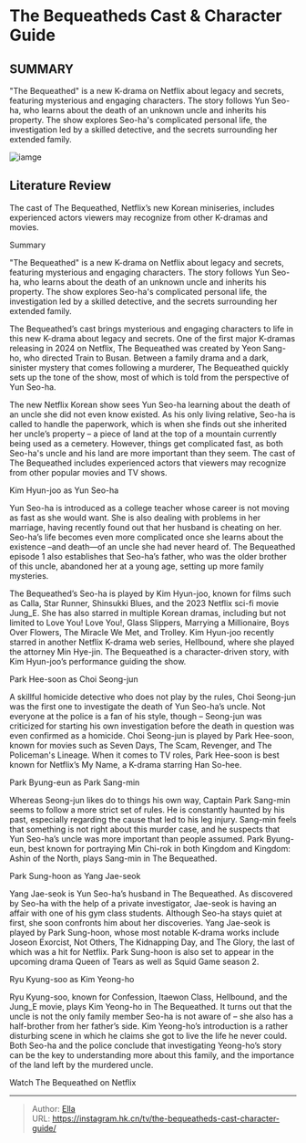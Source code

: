 # The Bequeatheds Cast &amp; Character Guide


## SUMMARY 



  &#34;The Bequeathed&#34; is a new K-drama on Netflix about legacy and secrets, featuring mysterious and engaging characters.   The story follows Yun Seo-ha, who learns about the death of an unknown uncle and inherits his property.   The show explores Seo-ha&#39;s complicated personal life, the investigation led by a skilled detective, and the secrets surrounding her extended family.  

![iamge](https://static1.srcdn.com/wordpress/wp-content/uploads/2024/01/park-sung-hoon-as-yang-jae-seok-and-the-poster-for-the-bequeathed.jpg)

## Literature Review

The cast of The Bequeathed, Netflix’s new Korean miniseries, includes experienced actors viewers may recognize from other K-dramas and movies.





Summary

  &#34;The Bequeathed&#34; is a new K-drama on Netflix about legacy and secrets, featuring mysterious and engaging characters.   The story follows Yun Seo-ha, who learns about the death of an unknown uncle and inherits his property.   The show explores Seo-ha&#39;s complicated personal life, the investigation led by a skilled detective, and the secrets surrounding her extended family.  







The Bequeathed’s cast brings mysterious and engaging characters to life in this new K-drama about legacy and secrets. One of the first major K-dramas releasing in 2024 on Netflix, The Bequeathed was created by Yeon Sang-ho, who directed Train to Busan. Between a family drama and a dark, sinister mystery that comes following a murderer, The Bequeathed quickly sets up the tone of the show, most of which is told from the perspective of Yun Seo-ha.

The new Netflix Korean show sees Yun Seo-ha learning about the death of an uncle she did not even know existed. As his only living relative, Seo-ha is called to handle the paperwork, which is when she finds out she inherited her uncle’s property – a piece of land at the top of a mountain currently being used as a cemetery. However, things get complicated fast, as both Seo-ha&#39;s uncle and his land are more important than they seem. The cast of The Bequeathed includes experienced actors that viewers may recognize from other popular movies and TV shows.





 Kim Hyun-joo as Yun Seo-ha 
         

Yun Seo-ha is introduced as a college teacher whose career is not moving as fast as she would want. She is also dealing with problems in her marriage, having recently found out that her husband is cheating on her. Seo-ha’s life becomes even more complicated once she learns about the existence –and death—of an uncle she had never heard of. The Bequeathed episode 1 also establishes that Seo-ha’s father, who was the older brother of this uncle, abandoned her at a young age, setting up more family mysteries.


 




The Bequeathed’s Seo-ha is played by Kim Hyun-joo, known for films such as Calla, Star Runner, Shinsukki Blues, and the 2023 Netflix sci-fi movie Jung_E. She has also starred in multiple Korean dramas, including but not limited to Love You! Love You!, Glass Slippers, Marrying a Millionaire, Boys Over Flowers, The Miracle We Met, and Trolley. Kim Hyun-joo recently starred in another Netflix K-drama web series, Hellbound, where she played the attorney Min Hye-jin. The Bequeathed is a character-driven story, with Kim Hyun-joo’s performance guiding the show.



 Park Hee-soon as Choi Seong-jun 
          

A skillful homicide detective who does not play by the rules, Choi Seong-jun was the first one to investigate the death of Yun Seo-ha’s uncle. Not everyone at the police is a fan of his style, though – Seong-jun was criticized for starting his own investigation before the death in question was even confirmed as a homicide. Choi Seong-jun is played by Park Hee-soon, known for movies such as Seven Days, The Scam, Revenger, and The Policeman&#39;s Lineage. When it comes to TV roles, Park Hee-soon is best known for Netflix’s My Name, a K-drama starring Han So-hee.






 Park Byung-eun as Park Sang-min 
          

Whereas Seong-jun likes do to things his own way, Captain Park Sang-min seems to follow a more strict set of rules. He is constantly haunted by his past, especially regarding the cause that led to his leg injury. Sang-min feels that something is not right about this murder case, and he suspects that Yun Seo-ha’s uncle was more important than people assumed. Park Byung-eun, best known for portraying Min Chi-rok in both Kingdom and Kingdom: Ashin of the North, plays Sang-min in The Bequeathed.



 Park Sung-hoon as Yang Jae-seok 
          

Yang Jae-seok is Yun Seo-ha’s husband in The Bequeathed. As discovered by Seo-ha with the help of a private investigator, Jae-seok is having an affair with one of his gym class students. Although Seo-ha stays quiet at first, she soon confronts him about her discoveries. Yang Jae-seok is played by Park Sung-hoon, whose most notable K-drama works include Joseon Exorcist, Not Others, The Kidnapping Day, and The Glory, the last of which was a hit for Netflix. Park Sung-hoon is also set to appear in the upcoming drama Queen of Tears as well as Squid Game season 2.






 Ryu Kyung-soo as Kim Yeong-ho 
          

Ryu Kyung-soo, known for Confession, Itaewon Class, Hellbound, and the Jung_E movie, plays Kim Yeong-ho in The Bequeathed. It turns out that the uncle is not the only family member Seo-ha is not aware of – she also has a half-brother from her father’s side. Kim Yeong-ho’s introduction is a rather disturbing scene in which he claims she got to live the life he never could. Both Seo-ha and the police conclude that investigating Yeong-ho’s story can be the key to understanding more about this family, and the importance of the land left by the murdered uncle.

Watch The Bequeathed on Netflix



---

> Author: [Ella](https://instagram.hk.cn/)  
> URL: https://instagram.hk.cn/tv/the-bequeatheds-cast-character-guide/  

